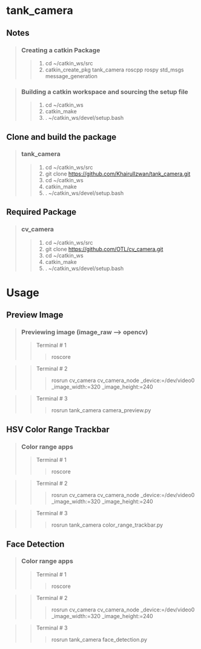 # tank_camera

## Notes
> ### Creating a catkin Package
>> 1. cd ~/catkin_ws/src
>> 2. catkin_create_pkg tank_camera roscpp rospy std_msgs message_generation


> ### Building a catkin workspace and sourcing the setup file
>> 1. cd ~/catkin_ws
>> 2. catkin_make
>> 3. . ~/catkin_ws/devel/setup.bash

## Clone and build the package
> ### tank_camera
>> 1. cd ~/catkin_ws/src
>> 2. git clone https://github.com/KhairulIzwan/tank_camera.git
>> 3. cd ~/catkin_ws
>> 4. catkin_make
>> 5. . ~/catkin_ws/devel/setup.bash

## Required Package
> ### cv_camera
>> 1. cd ~/catkin_ws/src
>> 2. git clone https://github.com/OTL/cv_camera.git
>> 3. cd ~/catkin_ws
>> 4. catkin_make
>> 5. . ~/catkin_ws/devel/setup.bash

# Usage

## Preview Image
> ### Previewing image (image_raw --> opencv)
>> Terminal # 1
>>> roscore

>> Terminal # 2
>>> rosrun cv_camera cv_camera_node _device:=/dev/video0 _image_width:=320 _image_height:=240

>> Terminal # 3
>>> rosrun tank_camera camera_preview.py

## HSV Color Range Trackbar
> ### Color range apps
>> Terminal # 1
>>> roscore

>> Terminal # 2
>>> rosrun cv_camera cv_camera_node _device:=/dev/video0 _image_width:=320 _image_height:=240

>> Terminal # 3
>>> rosrun tank_camera color_range_trackbar.py

## Face Detection
> ### Color range apps
>> Terminal # 1
>>> roscore

>> Terminal # 2
>>> rosrun cv_camera cv_camera_node _device:=/dev/video0 _image_width:=320 _image_height:=240

>> Terminal # 3
>>> rosrun tank_camera face_detection.py
